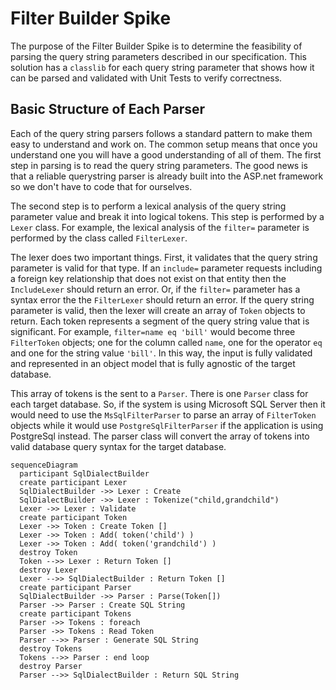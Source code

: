 # Filter Builder Spike

The purpose of the Filter Builder Spike is to determine the feasibility of parsing the query string parameters described in our specification. This solution has a `classlib` for each query string parameter that shows how it can be parsed and validated with Unit Tests to verify correctness.

## Basic Structure of Each Parser

Each of the query string parsers follows a standard pattern to make them easy to understand and work on. The common setup means that once you understand one you will have a good understanding of all of them. The first step in parsing is to read the query string parameters. The good news is that a reliable querystring parser is already built into the ASP.net framework so we don't have to code that for ourselves.

The second step is to perform a lexical analysis of the query string parameter value and break it into logical tokens. This step is performed by a `Lexer` class. For example, the lexical analysis of the `filter=` parameter is performed by the class called `FilterLexer`.

The lexer does two important things. First, it validates that the query string parameter is valid for that type. If an `include=` parameter requests including a foreign key relationship that does not exist on that entity then the `IncludeLexer` should return an error. Or, if the `filter=` parameter has a syntax error the the `FilterLexer` should return an error. If the query string parameter is valid, then the lexer will create an array of `Token` objects to return. Each token represents a segment of the query string value that is significant. For example, `filter=name eq 'bill'` would become three `FilterToken` objects; one for the column called `name`, one for the operator `eq` and one for the string value `'bill'`. In this way, the input is fully validated and represented in an object model that is fully agnostic of the target database.

This array of tokens is the sent to a `Parser`. There is one `Parser` class for each target database. So, if the system is using Microsoft SQL Server then it would need to use the `MsSqlFilterParser` to parse an array of `FilterToken` objects while it would use `PostgreSqlFilterParser` if the application is using PostgreSql instead. The parser class will convert the array of tokens into valid database query syntax for the target database.

```mermaid
sequenceDiagram
  participant SqlDialectBuilder  
  create participant Lexer
  SqlDialectBuilder ->> Lexer : Create
  SqlDialectBuilder ->> Lexer : Tokenize("child,grandchild")
  Lexer ->> Lexer : Validate
  create participant Token
  Lexer ->> Token : Create Token []
  Lexer ->> Token : Add( token('child') )
  Lexer ->> Token : Add( token('grandchild') )
  destroy Token 
  Token -->> Lexer : Return Token [] 
  destroy Lexer
  Lexer -->> SqlDialectBuilder : Return Token []
  create participant Parser
  SqlDialectBuilder ->> Parser : Parse(Token[])
  Parser ->> Parser : Create SQL String
  create participant Tokens
  Parser ->> Tokens : foreach
  Parser ->> Tokens : Read Token
  Parser -->> Parser : Generate SQL String
  destroy Tokens
  Tokens -->> Parser : end loop
  destroy Parser
  Parser -->> SqlDialectBuilder : Return SQL String
```
